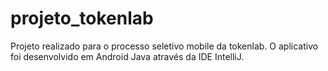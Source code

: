 # projeto_tokenlab
 Projeto realizado para o processo seletivo mobile da tokenlab. O aplicativo foi desenvolvido em Android Java através da IDE IntelliJ.
